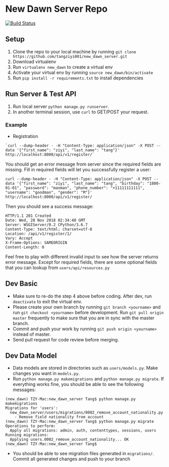 # New Dawn Server Repo
[![Build Status](https://travis-ci.org/new-dawn/new_dawn_server.svg?branch=master)](https://travis-ci.org/new-dawn/new_dawn_server)

## Setup
1. Clone the repo to your local machine by running `git clone https://github.com/tangziyi001/new_dawn_server.git`
2. Download virtualenv
3. Run `virtualenv new_dawn` to create a virtual env
4. Activate your virtual env by running `source new_dawn/bin/activate`
5. Run `pip install -r requirements.txt` to install dependencies

## Run Server & Test API
1. Run local server `python manage.py runserver`.
2. In another terminal session, use `curl` to GET/POST your request.

### Example
* Registration
```
`curl --dump-header - -H "Content-Type: application/json" -X POST --data '{"first_name": "ziyi", "last_name": "tang"}' http://localhost:8000/api/v1/register/`
``` 
You should get an error message from server since the required fields are missing. Fill in required fields will let you successfully register a user:
```
curl --dump-header - -H "Content-Type: application/json" -X POST --data '{"first_name": "ziyi", "last_name": "tang", "birthday": "1800-01-01", "password": "manman", "phone_number": "+11111111111", "username": "goodman", "gender": "M"}' http://localhost:8000/api/v1/register/
```
Then you should see a success message:
```
HTTP/1.1 201 Created
Date: Wed, 28 Nov 2018 02:34:48 GMT
Server: WSGIServer/0.2 CPython/3.6.7
Content-Type: text/html; charset=utf-8
Location: /api/v1/register/1/
Vary: Accept
X-Frame-Options: SAMEORIGIN
Content-Length: 0
```
Feel free to play with different invalid input to see how the server returns error message.
Except for required fields, there are some optional fields that you can lookup from `users/api/resources.py`

## Dev Basic
* Make sure to re-do the step 4 above before coding. After dev, run `deactivate` to exit the virtual env.
* Please create your own branch by running `git branch <yourname>` and run `git checkout <yourname>` before development. Run `git pull origin master` frequently to make sure that you are in sync with the master branch.
* Commit and push your work by running `git push origin <yourname>` instead of master.
* Send pull request for code review before merging.

## Dev Data Model
* Data models are stored in directories such as `users/models.py`. Make changes you want in `models.py`.
* Run `python manage.py makemigrations` and `python manage.py migrate`. If everything works fine, you should be able to see the following messages:
```
(new_dawn) TZY-Mac:new_dawn_server Tang$ python manage.py makemigrations
Migrations for 'users':
  new_dawn_server/users/migrations/0002_remove_account_nationality.py
    - Remove field nationality from account
(new_dawn) TZY-Mac:new_dawn_server Tang$ python manage.py migrate
Operations to perform:
  Apply all migrations: admin, auth, contenttypes, sessions, users
Running migrations:
  Applying users.0002_remove_account_nationality... OK
(new_dawn) TZY-Mac:new_dawn_server Tang$ 
```
* You should be able to see migration files generated in `migrations/`. Commit all generated changes and push to your branch
